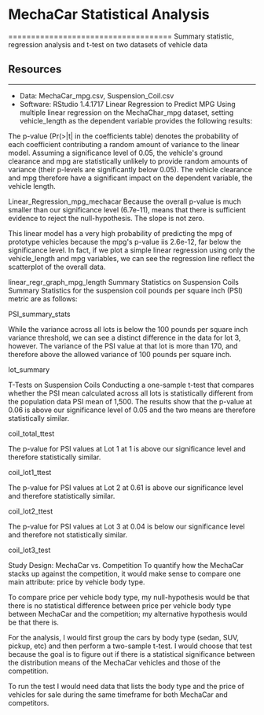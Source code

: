 # **MechaCar Statistical Analysis**
====================================
Summary statistic, regression analysis and t-test on two datasets of vehicle data

## Resources
--------------
* Data: MechaCar_mpg.csv, Suspension_Coil.csv
* Software: RStudio 1.4.1717
Linear Regression to Predict MPG
Using multiple linear regression on the MechaChar_mpg dataset, setting vehicle_length as the dependent variable provides the following results:

The p-value (Pr(>|t| in the coefficients table) denotes the probability of each coefficient contributing a random amount of variance to the linear model. Assuming a significance level of 0.05, the vehicle's ground clearance and mpg are statistically unlikely to provide random amounts of variance (their p-levels are significantly below 0.05). The vehicle clearance and mpg therefore have a significant impact on the dependent variable, the vehicle length.

Linear_Regression_mpg_mechacar
Because the overall p-value is much smaller than our significance level (6.7e-11), means that there is sufficient evidence to reject the null-hypothesis. The slope is not zero.

This linear model has a very high probability of predicting the mpg of prototype vehicles because the mpg's p-value iis 2.6e-12, far below the significance level. In fact, if we plot a simple linear regression using only the vehicle_length and mpg variables, we can see the regression line reflect the scatterplot of the overall data.

linear_regr_graph_mpg_length
Summary Statistics on Suspension Coils
Summary Statistics for the suspension coil pounds per square inch (PSI) metric are as follows:

PSI_summary_stats

While the variance across all lots is below the 100 pounds per square inch variance threshold, we can see a distinct difference in the data for lot 3, however. The variance of the PSI value at that lot is more than 170, and therefore above the allowed variance of 100 pounds per square inch.

lot_summary

T-Tests on Suspension Coils
Conducting a one-sample t-test that compares whether the PSI mean calculated across all lots is statistically different from the population data PSI mean of 1,500. The results show that the p-value at 0.06 is above our significance level of 0.05 and the two means are therefore statistically similar.

coil_total_ttest

The p-value for PSI values at Lot 1 at 1 is above our significance level and therefore statistically similar.

coil_lot1_ttest

The p-value for PSI values at Lot 2 at 0.61 is above our significance level and therefore statistically similar.

coil_lot2_ttest

The p-value for PSI values at Lot 3 at 0.04 is below our significance level and therefore not statistically similar.

coil_lot3_test

Study Design: MechaCar vs. Competition
To quantify how the MechaCar stacks up against the competition, it would make sense to compare one main attribute: price by vehicle body type.

To compare price per vehicle body type, my null-hypothesis would be that there is no statistical difference between price per vehicle body type between MechaCar and the competition; my alternative hypothesis would be that there is.

For the analysis, I would first group the cars by body type (sedan, SUV, pickup, etc) and then perform a two-sample t-test. I would choose that test because the goal is to figure out if there is a statistical significance between the distribution means of the MechaCar vehicles and those of the competition.

To run the test I would need data that lists the body type and the price of vehicles for sale during the same timeframe for both MechaCar and competitors.

